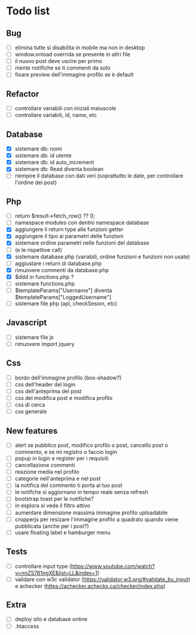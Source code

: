 # Todo list

## Bug

- [ ] elimina tutte si disabilita in mobile ma non in desktop
- [ ] window.onload overrida se presente in altri file
- [ ] il nuovo post deve uscire per primo
- [ ] niente notifiche se ti commenti da solo
- [ ] fixare preview dell'immagine profilo se è default

## Refactor

- [ ] controllare variabili con iniziali maiuscole
- [ ] controllare variabili, id, name, etc

## Database

- [x] sistemare db: nomi
- [x] sistemare db: id utente
- [x] sistemare db: id auto_increment
- [x] sistemare db: Read diventa boolean
- [ ] riempire il database con dati veri (soprattutto le date, per controllare l'ordine dei post)

## Php

- [ ] return $result->fetch_row() ?? 0;
- [ ] namespace modules con dentro namespace database
- [x] aggiungere il return type alle funzioni getter
- [x] aggiungere il tipo ai parametri delle funzioni
- [x] sistemare ordine parametri nelle funzioni del database
- [ ] (e le rispettive call)
- [x] sistemare database.php (variabili, ordine funzioni e funzioni non usate)
- [ ] aggiustare i return di database.php
- [x] rimuovere commenti da database.php
- [x] $ddd in functions.php ?
- [ ] sistemare functions.php
- [ ] $templateParams["Username"] diventa $templateParams["LoggedUsername"]
- [ ] sistemare file php (api, checkSesion, etc)

## Javascript

- [ ] sistemare file js
- [ ] rimuovere import jquery

## Css

- [ ] bordo dell'immagine profilo (box-shadow?)
- [ ] css dell'header del login
- [ ] css dell'anteprima del post
- [ ] css del modifica post e modifica profilo
- [ ] css di cerca
- [ ] css generale

## New features

- [ ] alert se pubblico post, modifico profilo o post, cancello post o commento, e se mi registro o faccio login
- [ ] popup in login e register per i requisiti
- [ ] cancellazione commenti
- [ ] reazione media nel profilo
- [ ] categorie nell'anteprima e nel post
- [ ] la notifica del commento ti porta al tuo post
- [ ] le notifche si aggiornano in tempo reale senza refresh
- [ ] bootstrap toast per le notifiche?
- [ ] in esplora si vede il filtro attivo
- [ ] aumentare dimensione massima immagine profilo uploadabile
- [ ] cropperjs per resizare l'immagine profilo a quadrato quando viene pubblicata (anche per i post?)
- [ ] usare floating label e hamburger menu

## Tests

- [ ] controllare input type (<https://www.youtube.com/watch?v=nnZS761ngXE&list=LL&index=1>)
- [ ] validare con w3c validator (<https://validator.w3.org/#validate_by_input>) e achecker (<https://achecker.achecks.ca/checker/index.php>)

## Extra

- [ ] deploy sito e database online
- [ ] .htaccess
